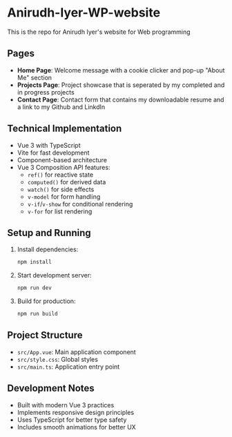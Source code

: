 # Anirudh-Iyer-WP-website
This is the repo for Anirudh Iyer's website for Web programming

## Pages
- **Home Page**: Welcome message with a cookie clicker and pop-up "About Me" section 
- **Projects Page**: Project showcase that is seperated by my completed and in progress projects
- **Contact Page**: Contact form that contains my downloadable resume and a link to my Github and LinkdIn


## Technical Implementation

- Vue 3 with TypeScript
- Vite for fast development
- Component-based architecture
- Vue 3 Composition API features:
  - `ref()` for reactive state
  - `computed()` for derived data
  - `watch()` for side effects
  - `v-model` for form handling
  - `v-if`/`v-show` for conditional rendering
  - `v-for` for list rendering

## Setup and Running

1. Install dependencies:
   ```bash
   npm install
   ```

2. Start development server:
   ```bash
   npm run dev
   ```

3. Build for production:
   ```bash
   npm run build
   ```

## Project Structure

- `src/App.vue`: Main application component
- `src/style.css`: Global styles
- `src/main.ts`: Application entry point

## Development Notes

- Built with modern Vue 3 practices
- Implements responsive design principles
- Uses TypeScript for better type safety
- Includes smooth animations for better UX
